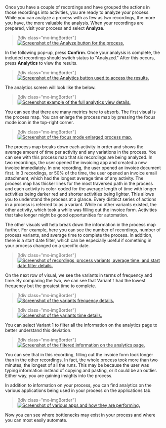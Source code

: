 Once you have a couple of recordings and have grouped the actions in those recordings into activities, you are ready to analyze your process. While you can analyze a process with as few as two recordings, the more you have, the more valuable the analysis. When your recordings are prepared, visit your process and select **Analyze**.

> [!div class="mx-imgBorder"]
> [![Screenshot of the Analyze button for the process.](../media/analyze.png)](../media/analyze.png#lightbox)

In the following pop-up, press **Confirm**. Once your analysis is complete, the included recordings should switch status to "Analyzed." After this occurs, press **Analytics** to view the results.

> [!div class="mx-imgBorder"]
> [![Screenshot of the Analytics button used to access the results.](../media/analytics.png)](../media/analytics.png#lightbox)

The analytics screen will look like the below.

> [!div class="mx-imgBorder"]
> [![Screenshot example of the full analytics view details.](../media/analytics-view.png)](../media/analytics-view.png#lightbox)

You can see that there are many metrics here to absorb. The first visual is the process map. You can enlarge the process map by pressing the focus mode icon in the top-right corner.

> [!div class="mx-imgBorder"]
> [![Screenshot of the focus mode enlarged process map.](../media/focus-mode.png)](../media/focus-mode.png#lightbox)

The process map breaks down each activity in order and shows the average amount of time per activity and any variations in the process. You can see with this process map that six recordings are being analyzed. In two recordings, the user opened the invoicing app and created a new invoice immediately. In one recording, the user opened an invoice document first. In 3 recordings, or 50% of the time, the user opened an invoice email attachment, which had the longest average time of any activity. The process map has thicker lines for the most traversed path in the process and each activity is color-coded for the average length of time with longer activities being darker red and shorter activities being lighter. This allows you to understand the process at a glance. Every distinct series of actions in a process is referred to as a variant. While no other variants existed, the other activity, which took a while was filling out the invoice form. Activities that take longer might be good opportunities for automation.

The other visuals will help break down the information in the process map further. For example, here you can see the number of recordings, number of process variants, and average time to complete the process. In addition, there is a start date filter, which can be especially useful if something in your process changed on a specific date.

> [!div class="mx-imgBorder"]
> [![Screenshot of recordings, process variants, average time, and start date filter details.](../media/details.png)](../media/details.png#lightbox)

On the next row of visual, we see the variants in terms of frequency and time. By comparing the two, we can see that Variant 1 had the lowest frequency but the greatest time to complete.

> [!div class="mx-imgBorder"]
> [![Screenshot of the variants frequency details.](../media/variants-frequency.png)](../media/variants-frequency.png#lightbox)

> [!div class="mx-imgBorder"]
> [![Screenshot of the variants time details.](../media/variants-time.png)](../media/variants-time.png#lightbox)

You can select Variant 1 to filter all the information on the analytics page to better understand this deviation.

> [!div class="mx-imgBorder"]
> [![Screenshot of the filtered information on the analytics page.](../media/deviation.png)](../media/deviation.png#lightbox)

You can see that in this recording, filling out the invoice form took longer than in the other recordings. In fact, the whole process took more than two minutes, the longest of all the runs. This may be because the user was typing information instead of copying and pasting, or it could be an outlier. Either way, you are gaining insights into the process.

In addition to information on your process, you can find analytics on the various applications being used in your process on the applications tab. 

> [!div class="mx-imgBorder"]
> [![Screenshot of various apps and how they are performing.](../media/analyze-apps.png)](../media/analyze-apps.png#lightbox)

Now you can see where bottlenecks may exist in your process and where you can most easily automate.
